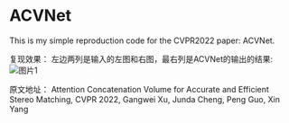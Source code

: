 # ACVNet
This is my simple reproduction code for the CVPR2022 paper: ACVNet.  

复现效果：
左边两列是输入的左图和右图，最右列是ACVNet的输出的结果:
![图片1](https://github.com/Git-BoHu/ACVNet/assets/100271430/c1e6a8c6-c300-40b4-b8cb-a47e89946c2a)

原文地址： Attention Concatenation Volume for Accurate and Efficient Stereo Matching, CVPR 2022, Gangwei Xu, Junda Cheng, Peng Guo, Xin Yang
